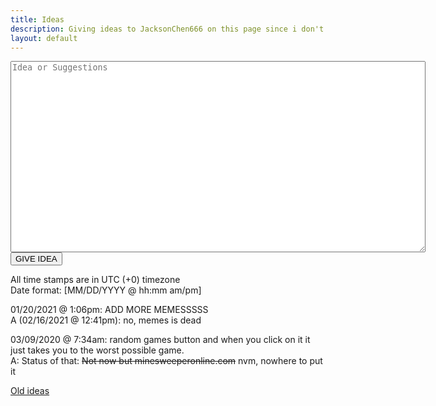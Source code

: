 ```yaml
---
title: Ideas
description: Giving ideas to JacksonChen666 on this page since i don't know
layout: default
---
```



<div id="GIVE IDEA">
    <form action="https://JacksonChen666.000webhostapp.com/submit.php" method="post">
        <textarea name="i" maxlength="100000" cols="80" rows="20" placeholder="Idea or Suggestions"></textarea><br>
        <input type="submit" value="GIVE IDEA" name="formSubmit">
    </form>
</div>

All time stamps are in UTC (+0) timezone<br>
Date format: [MM/DD/YYYY @ hh:mm am/pm]<br>

01/20/2021 @ 1:06pm: ADD MORE MEMESSSSS<br>
A (02/16/2021 @ 12:41pm): no, memes is dead<br>

03/09/2020 @ 7:34am: random games button and when you click on it it just takes you to the worst possible game.<br>
A: Status of that: <del>Not now but minesweeperonline.com</del> nvm, nowhere to put it<br>

[Old ideas](old-ideas)
